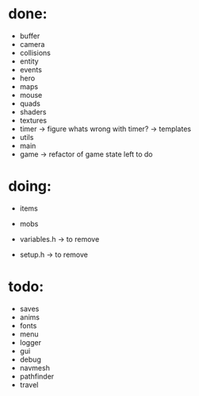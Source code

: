 
# done:
- buffer
- camera
- collisions
- entity
- events
- hero
- maps
- mouse
- quads
- shaders
- textures
- timer -> figure whats wrong with timer? -> templates
- utils
- main
- game -> refactor of game state left to do


# doing:
- items
- mobs

- variables.h -> to remove
- setup.h -> to remove

# todo:
- saves
- anims
- fonts
- menu
- logger
- gui
- debug
- navmesh
- pathfinder
- travel
